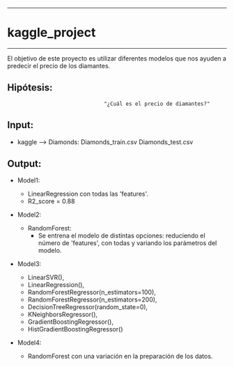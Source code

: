 ------------------------------
# kaggle_project 
------------------------------

El objetivo de este proyecto es utilizar diferentes modelos que nos ayuden a predecir el precio de los diamantes. 


## Hipótesis:

                                   "¿Cuál es el precio de diamantes?"

## Input:
  - kaggle --> Diamonds:
      Diamonds_train.csv
      Diamonds_test.csv

## Output:
  - Model1:
      - LinearRegression con todas las 'features'.
      - R2_score = 0.88

  - Model2:
      - RandomForest: 
        - Se entrena el modelo de distintas opciones: reduciendo el número de 'features', con todas y variando los parámetros del modelo.

  - Model3:
      - LinearSVR(),
      - LinearRegression(),
      - RandomForestRegressor(n_estimators=100),
      - RandomForestRegressor(n_estimators=200),
      - DecisionTreeRegressor(random_state=0),
      - KNeighborsRegressor(),
      - GradientBoostingRegressor(),
      - HistGradientBoostingRegressor()

  - Model4:
      - RandomForest con una variación en la preparación de los datos.
